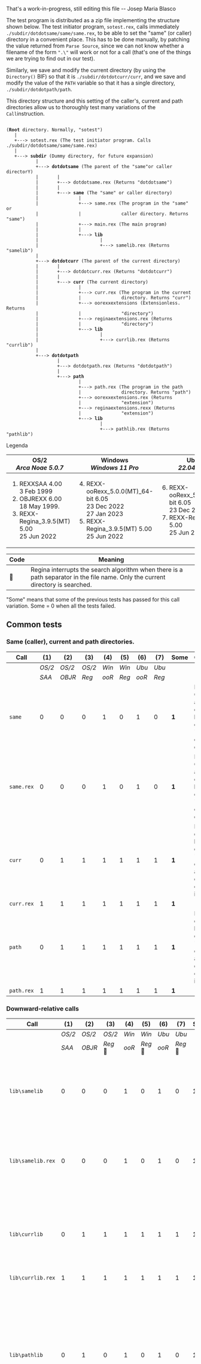 That's a work-in-progress, still editing this file -- Josep Maria Blasco

The test program is distributed as a zip file implementing the structure shown below. The test initiator program, `sotest.rex`, calls immediately `./subdir/dotdotsame/same/same.rex`, to be able to set the "same" (or caller) directory in a convenient place. This has to be done manually, by patching the value returned from `Parse Source`, since we can not know whether a filename of the form `".\"` will work or not for a call (that's one of the things we are trying to find out in our test).

Similarly, we save and modify the current directory (by using the `Directory()` BIF) so that it is `./subdir/dotdotcurr/curr`, and we save and modify the value of the `PATH` variable so that it has a single directory, `./subdir/dotdotpath/path`.

This directory structure and this setting of the caller's, current and path directories allow us to thoroughly test many variations of the `Call`instruction.

<pre><code>   
(<b>Root</b> directory. Normally, "sotest")
   |
   +---> sotest.rex (The test initiator program. Calls ./subdir/dotdotsame/same/same.rex)
   |
   +---> <b>subdir</b> (Dummy directory, for future expansion)
           |
           +---> <b>dotdotsame</b> (The parent of the "same"or caller directorY)
           |       |
           |       +---> dotdotsame.rex (Returns "dotdotsame")
           |       |
           |       +---> <b>same</b> (The "same" or caller directory)
           |               |
           |               +---> same.rex (The program in the "same" or
           |               |               caller directory. Returns "same")
           |               +---> main.rex (The main program)
           |               |
           |               +---> <b>lib</b>
           |                       |
           |                       +---> samelib.rex (Returns "samelib")
           |
           +---> <b>dotdotcurr</b> (The parent of the current directory)
           |       |
           |       +---> dotdotcurr.rex (Returns "dotdotcurr")
           |       |
           |       +---> <b>curr</b> (The current directory)
           |               |
           |               +---> curr.rex (The program in the current
           |               |               directory. Returns "curr")
           |               +---> oorexxextensions (Extensionless. Returns
           |               |               "directory")
           |               +---> reginaextensions.rex (Returns
           |               |               "directory")
           |               +---> <b>lib</b>
           |                       |
           |                       +---> currlib.rex (Returns "currlib")
           |
           +---> <b>dotdotpath</b>
                   |
                   +---> dotdotpath.rex (Returns "dotdotpath")
                   |
                   +---> <b>path</b>
                           |
                           +---> path.rex (The program in the path
                           |               directory. Returns "path")
                           +---> oorexxextensions.rex (Returns
                           |               "extension")
                           +---> reginaextensions.rexx (Returns
                           |               "extension")
                           +---> <b>lib</b>
                                   |
                                   +---> pathlib.rex (Returns "pathlib")
</code></pre>

Legenda

| OS/2<br>*Arca Noae 5.0.7* | Windows<br>*Windows 11 Pro* | Ubuntu<br>*22.04.01 LTS* |
| --- | --- | --- |
| <ol><li>REXXSAA 4.00<br>3 Feb 1999</li><li>OBJREXX 6.00<br>18 May 1999.</li><li>REXX-Regina_3.9.5(MT) 5.00<br>25 Jun 2022</li></ol> | <ol start="4"><li>REXX-ooRexx_5.0.0(MT)_64-bit 6.05<br>23 Dec 2022<br>27 Jan 2023</li><li>REXX-Regina_3.9.5(MT) 5.00<br>25 Jun 2022</li></ol> | <ol start="6"><li>REXX-ooRexx_5.0.0(MT)\_64-bit 6.05<br>23 Dec 2022</li><li>REXX-Regina_3.9.5 5.00<br>25 Jun 2022</li></ol> |

| Code | Meaning |
| ---  | ---|
| 🔴 | Regina interrupts the search algorithm when there is a path separator in the file name. Only the current directory is searched. |


"Some" means that some of the previous tests has passed for this call variation. Some = 0 when all the tests failed.

## Common tests

### Same (caller), current and path directories.

| Call | (1) | (2) | (3) | (4) | (5) | (6) | (7) | **Some** | Comments |
| ---    | --- | --- | --- | --- | --- | --- | --- | --- | --- |
| | *OS/2* | *OS/2* | *OS/2* | *Win* | *Win* | *Ubu* | *Ubu* |  | |
| | *SAA* | *OBJR* | *Reg* | *ooR* | *Reg* | *ooR* | *Reg* |  | |
| `same` | 0 | 0 | 0 | 1 | 0 | 1 | 0 | **1** | REXXSAA, OBJREXX and Regina do not have the concept of "same" (or caller) directory |
| `same.rex` | 0 | 0 | 0 | 1 | 0 | 1 | 0 | **1** | REXXSAA, OBJREXX and Regina do not have the concept of "same" (or caller) directory |
| `curr` | 0 | 1 | 1 | 1 | 1 | 1 | 1 | **1** | REXXSAA does not have the concept of "same extension", and the default extension is `.cmd` |
| `curr.rex` | 1 | 1 | 1 | 1 | 1 | 1 | 1 | **1** | |
| `path` | 0 | 1 | 1 | 1 | 1 | 1 | 1 | **1** | REXXSAA does not have the concept of "same extension", and the default extension is `.cmd` |
| `path.rex` | 1 | 1 | 1 | 1 | 1 | 1 | 1 | **1** | |

### Downward-relative calls

| Call | (1) | (2) | (3) | (4) | (5) | (6) | (7) | **Some** | Comments |
| ---    | --- | --- | --- | --- | --- | --- | --- | --- | --- |
| | *OS/2* | *OS/2* | *OS/2* | *Win* | *Win* | *Ubu* | *Ubu* |  | |
| | *SAA* | *OBJR* | *Reg*<br>🔴 | *ooR* | *Reg*<br>🔴 | *ooR* | *Reg*<br>🔴 |  | |
| `lib\samelib` | 0 | 0 | 0 | 1 | 0 | 1 | 0 | **1** | REXXSAA, OBJREXX and Regina do not have the concept of "same" (or caller) directory |
| `lib\samelib.rex` | 0 | 0 | 0 | 1 | 0 | 1 | 0 | **1** | REXXSAA, OBJREXX and Regina do not have the concept of "same" (or caller) directory |
| `lib\currlib` | 0 | 1 | 1 | 1 | 1 | 1 | 1 | **1** | REXXSAA does not have the concept of "same extension", and the default extension is `.cmd` |
| `lib\currlib.rex` | 1 | 1 | 1 | 1 | 1 | 1 | 1 | **1** |   |
| `lib\pathlib` | 0 | 1 | 0 | 1 | 0 | 1 | 0 | **1** | REXXSAA seems to limit the search to the current directory because there is a "\\" character <br> Regina limits the search to the current directory because there is a "\\" character |
| `lib\pathlib.rex` | 0 | 1 | 0 | 1 | 0 | 1 | 0 | **1** | REXXSAA seems to limit the search to the current directory because there is a "\\" character <br> Regina limits the search to the current directory because there is a "\\" character |

### Dot-relative calls

| Call | (1) | (2) | (3) | (4) | (5) | (6) | (7) | **Some** | Comments |
| ---    | --- | --- | --- | --- | --- | --- | --- | --- | --- |
| | *OS/2* | *OS/2* | *OS/2* | *Win* | *Win* | *Ubu* | *Ubu* |  | |
| | *SAA* | *OBJR* | *Reg*<br>🔴 | *ooR* | *Reg*<br>🔴 | *ooR* | *Reg*<br>🔴 |  | |
| `.\same` | 0 | 0 | 0 | 0 | 0 | 0 | 0 | **0** | REXXSAA, OBJREXX and Regina do not have the concept of "same" (or caller) directory <br> ooRexx limits the search to the current directory when the file name starts with `.\` or `./` |
| `.\same.rex` | 0 | 0 | 0 | 0 | 0 | 0 | 0 | **0** | REXXSAA, OBJREXX and Regina do not have the concept of "same" (or caller) directory <br> ooRexx limits the search to the current directory when the file name starts with `.\` or `./` |
| `.\curr` | 0 | 1 | 1 | 1 | 1 | 1 | 1 | **1** | REXXSAA does not have the concept of "same extension", and the default extension is `.cmd` |
| `.\curr.rex` | 1 | 1 | 1 | 1 | 1 | 1 | 1 | **1** | |
| `.\path` | 0 | 1 | 0 | 0 | 0 | 0 | 0 | **1** | REXXSAA, ooRexx and Regina stop the search and limit it to the current directory in the `.\` case<br>Only OBJREXX has love for `.\` applied to the `PATH`  |
| `.\path.rex` | 0 | 1 | 0 | 0 | 0 | 0 | 0 | **1** | REXXSAA, ooRexx and Regina stop the search and limit it to the current directory in the `.\` case<br>Only OBJREXX has love for `.\` applied to the `PATH`  |

**Additional comments**: It's interesting to see that OBJREXX does check `.\path.rex` against the directories of the `PATH`.

### Dotdot-relative calls

| Call | (1) | (2) | (3) | (4) | (5) | (6) | (7) | **Some** | Comments |
| ---    | --- | --- | --- | --- | --- | --- | --- | --- | --- |
| | *OS/2* | *OS/2* | *OS/2* | *Win* | *Win* | *Ubu* | *Ubu* |  | |
| | *SAA* | *OBJR* | *Reg*<br>🔴 | *ooR* | *Reg*<br>🔴 | *ooR* | *Reg*<br>🔴 |  | |
| `..\dotdotsame` | 0 | 0 | 0 | 0 | 0 | 0 | 0 | **0** | REXXSAA, ooRexx and Regina stop the search and limit it to the current directory in the `..\` case<br>REXXSAA, OBJREXX and Regina do not have the concept of "same" (or caller) directory|
| `..\dotdotsame.rex` | 0 | 0 | 0 | 0 | 0 | 0 | 0 | **0** | REXXSAA, ooRexx and Regina stop the search and limit it to the current directory in the `.\` case<br>REXXSAA, OBJREXX and Regina do not have the concept of "same" (or caller) directory|
| `..\dotdotcurr` | 0 | 1 | 1 | 0 | 1 | 1 | 1 | **1** | REXXSAA does not have the concept of "same extension", and the default extension is `.cmd`<br> The difference beyween ooRexx under Windows and Ubuntu should be explained |
| `..\dotdotcurr.rex` | 1 | 1 | 1 | 1 | 1 | 1 | 1 | **1** | |
| `..\dotdotpath` | 0 | 1 | 0 | 0 | 0 | 0 | 0 | **1** | REXXSAA, ooRexx and Regina stop the search and limit it to the current directory in the `.\` case<br>Only OBJREXX has love for `..\` applied to the `PATH` |
| `..\dotdotpath.rex` | 0 | 1 | 0 | 0 | 0 | 0 | 0 | **1** | REXXSAA, ooRexx and Regina stop the search and limit it to the current directory in the `.\` case<br>Only OBJREXX has love for `..\` applied to the `PATH` |

### Dotdot-relative calls, with a trick

| Call | (1) | (2) | (3) | (4) | (5) | (6) | (7) | **Some** | Comments |
| ---    | --- | --- | --- | --- | --- | --- | --- | --- | --- |
| | *OS/2* | *OS/2* | *OS/2* | *Win* | *Win* | *Ubu* | *Ubu* |  | |
| | *SAA* | *OBJR* | *Reg* | *ooR* | *Reg* | *ooR* | *Reg* |  | | 
| `lib\..\..\dotdotsame` | 0 | 0 | 0 | 0 | 0 | 1 | 0 | **1** | REXXSAA does not have the concept of "same extension", and the default extension is `.cmd`<br> The difference beyween ooRexx under Windows and Ubuntu should be explained |
| `lib\..\..\dotdotsame.rex` | 0 | 0 | 0 | 1 | 0 | 1 | 0 | **1** | |
| `lib\..\..\dotdotcurr` | 0 | 1 | 1 | 0 | 1 | 1 | 1 | **1** | REXXSAA does not have the concept of "same extension", and the default extension is `.cmd`<br> The difference beyween ooRexx under Windows and Ubuntu should be explained |
| `lib\..\..\dotdotcurr.rex` | 1 | 1 | 1 | 1 | 1 | 1 | 1 | **1** | |
| `lib\..\..\dotdotpath` | 0 | 1 | 0 | 0 | 0 | 1 | 0 | **1** | REXXSAA does not have the concept of "same extension", and the default extension is `.cmd`<br> The difference beyween ooRexx under Windows and Ubuntu should be explained |
| `lib\..\..\dotdotpath.rex` | 0 | 1 | 0 | 1 | 0 | 1 | 0 | **1** | |

## Windows- and OS/2-only tests

### Slash-relative calls

| Call | (1) | (2) | (3) | (4) | (5) |  **Some** | Comments |
| ---    | --- | --- | --- | --- | --- | --- | --- |
| | *OS/2* | *OS/2* | *OS/2* | *Win* | *Win* |   | | 
| | *SAA* | *OBJR* | *Reg* | *ooR* | *Reg* |  | | 
| `\sotest\subdir\dotdotsame\same\same` | 0 | 0 | 0 | 0 | 0  | **0** | |
| `\sotest\subdir\dotdotsame\same\same.rex` | 0 | 0 | 0 | 0 | 0  | **0** | |
| `\dotdotcurr` | 0 | 1 | 1 | 1 | 1  | **1** | REXXSAA does not have the concept of "same extension", and the default extension is `.cmd` |
| `\dotdotcurr.rex` | 1 | 1 | 1 | 1 | 1  | **1** | |
| `\dotdotpath` | 0 | 0 | 0 | 0 | 0 |  **0** | |
| `\dotdotpath.rex` | 0 | 0 | 0 | 0 | 0  | **0** | |

### Drive-relative calls

| Call | (1) | (2) | (3) | (4) | (5) |  **Some** | Comments |
| ---    | --- | --- | --- | --- | --- | --- | --- |
| | *OS/2* | *OS/2* | *OS/2* | *Win* | *Win* |   | | 
| | *SAA* | *OBJR* | *Reg* | *ooR* | *Reg* |  | | 
| `D:lib\samelib` | 0 | 0 | 0 | 0 | 0  | **0** | |
| `D:lib\samelib.rex` | 0 | 0 | 0 | 0 | 0  | **0** | |
| `Z:curr\curr` | 0 | 1 | 1 | 1 | 1 |  **1** | REXXSAA does not have the concept of "same extension", and the default extension is `.cmd` |
| `Z:curr\curr.rex` | 1 | 1 | 1 | 1 | 1  | **1** | |
| `Y:path\path` | 0 | 1 | 1 | 1 | 1 |  **1** | REXXSAA does not have the concept of "same extension", and the default extension is `.cmd` |
| `Y:path\path.rex` | 1 | 1 | 1 | 1 | 1 | **1** | |

### Absolute calls

| Call | (1) | (2) | (3) | (4) | (5) |  **Some** | Comments |
| ---    | --- | --- | --- | --- | --- | --- | --- |
| | *OS/2* | *OS/2* | *OS/2* | *Win* | *Win* |   | | 
| | *SAA* | *OBJR* | *Reg* | *ooR* | *Reg* |  | | 
| `D:\sotest\subdir\dotdotsame\same\same` | 0 | 1 | 1 | 1 | 1  | **1** | REXXSAA does not have the concept of "same extension", and the default extension is `.cmd` |
| `D:\sotest\subdir\dotdotsame\same\same.rex` | 1 | 1 | 1 | 1 | 1  | **1** | |
| `Z:\curr\curr` | 0 | 1 | 1 | 1 | 1 |  **1** | REXXSAA does not have the concept of "same extension", and the default extension is `.cmd` |
| `Z:\curr\curr.rex` | 1 | 1 | 1 | 1 | 1 | **1** | |
| `Y:\path\path` | 0 | 1 | 1 | 1 | 1 |  **1** | REXXSAA does not have the concept of "same extension", and the default extension is `.cmd` |
| `Y:\path\path.rex` | 1 | 1 | 1 | 1 | 1 | **1** | |
